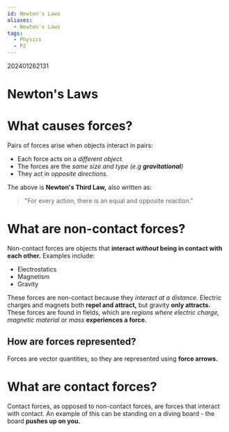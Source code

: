 ```yaml
---
id: Newton's Laws
aliases:
  - Newton's Laws
tags:
  - Physics
  - P2
---
```

202401262131
# Newton's Laws

# What causes forces?

Pairs of forces arise when objects interact in pairs:

- Each force acts on a *different object.* 
- The forces are the *same size and type (e.g **gravitational**)* 
- They act in *opposite directions.* 

The above is **Newton's Third Law,** also written as:
>"For every action, there is an equal and opposite reaction."

# What are non-contact forces?

Non-contact forces are objects that **interact *without* being in contact with each other.** Examples include:
- Electrostatics
- Magnetism
- Gravity

These forces are non-contact because they *interact at a distance.* Electric charges and magnets both **repel and attract,** but gravity **only attracts.** These forces are found in fields, which are *regions where electric charge, magnetic material or mass* **experiences a force.** 

## How are forces represented?

Forces are vector quantities, so they are represented using **force arrows.** 


# What are contact forces?

Contact forces, as opposed to non-contact forces, are forces that interact with contact. An example of this can be standing on a diving board - the board **pushes up on you.**
